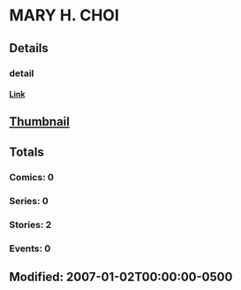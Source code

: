 # MARY H. CHOI 
## Details
### detail
#### [Link](http://marvel.com/comics/creators/11246/mary_h_choi?utm_campaign=apiRef&utm_source=225578a89fc76f3d20fbffda5d17a88d)
## [Thumbnail](http://i.annihil.us/u/prod/marvel/i/mg/b/40/image_not_available.jpg)
## Totals
### Comics: 0
### Series: 0
### Stories: 2
### Events: 0
## Modified: 2007-01-02T00:00:00-0500